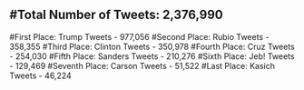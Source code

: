 #Total Number of Tweets: 2,376,990 
---
#First Place: Trump Tweets - 977,056
#Second Place: Rubio Tweets - 358,355
#Third Place: Clinton Tweets - 350,978
#Fourth Place: Cruz Tweets - 254,030
#Fifth Place: Sanders Tweets - 210,276
#Sixth Place: Jeb! Tweets - 129,469
#Seventh Place: Carson Tweets - 51,522
#Last Place: Kasich Tweets - 46,224
